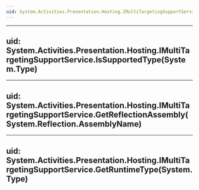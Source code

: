 ```yaml
---
uid: System.Activities.Presentation.Hosting.IMultiTargetingSupportService
---
```


---
uid: System.Activities.Presentation.Hosting.IMultiTargetingSupportService.IsSupportedType(System.Type)
---

---
uid: System.Activities.Presentation.Hosting.IMultiTargetingSupportService.GetReflectionAssembly(System.Reflection.AssemblyName)
---

---
uid: System.Activities.Presentation.Hosting.IMultiTargetingSupportService.GetRuntimeType(System.Type)
---
